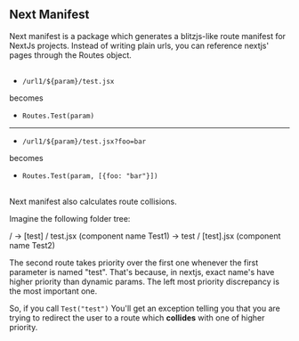 ## Next Manifest

Next manifest is a package which generates a blitzjs-like route manifest for NextJs projects.
Instead of writing plain urls, you can reference nextjs' pages through the Routes object.

##

- `/url1/${param}/test.jsx`

becomes

- `Routes.Test(param)`

---

- `/url1/${param}/test.jsx?foo=bar`

becomes

- `Routes.Test(param, [{foo: "bar"}])`

##

Next manifest also calculates route collisions.

Imagine the following folder tree:

/
-> [test] / test.jsx (component name Test1)
-> test / [test].jsx (component name Test2)

The second route takes priority over the first one whenever the first parameter is named "test". That's because, in nextjs, exact name's have higher priority than dynamic params. The left most priority discrepancy is the most important one.

So, if you call
`Test("test")`
You'll get an exception telling you that you are trying to redirect the user to a route which **collides** with one of higher priority.

